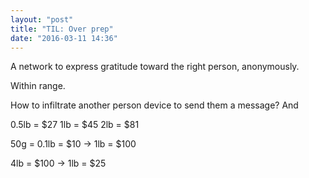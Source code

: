 ```yaml
---
layout: "post"
title: "TIL: Over prep"
date: "2016-03-11 14:36"
---
```


A network to express gratitude toward the right person, anonymously.

Within range.

How to infiltrate another person device to send them a message?
And

0.5lb = $27
1lb = $45
2lb = $81

50g = 0.1lb = $10 -> 1lb = $100

4lb = $100 -> 1lb = $25
